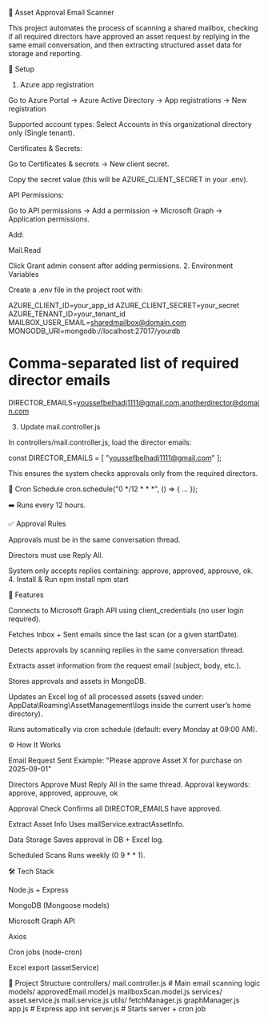 📧 Asset Approval Email Scanner

This project automates the process of scanning a shared mailbox, checking if all required directors have approved an asset request by replying in the same email conversation, and then extracting structured asset data for storage and reporting.

🔑 Setup
1. Azure app registration

Go to Azure Portal → Azure Active Directory → App registrations → New registration


Supported account types: Select Accounts in this organizational directory only (Single tenant).


Certificates & Secrets:

Go to Certificates & secrets → New client secret.

Copy the secret value (this will be AZURE_CLIENT_SECRET in your .env).

API Permissions:

Go to API permissions → Add a permission → Microsoft Graph → Application permissions.

Add:

Mail.Read


Click Grant admin consent after adding permissions.
2. Environment Variables

Create a .env file in the project root with:

AZURE_CLIENT_ID=your_app_id
AZURE_CLIENT_SECRET=your_secret
AZURE_TENANT_ID=your_tenant_id
MAILBOX_USER_EMAIL=sharedmailbox@domain.com
MONGODB_URI=mongodb://localhost:27017/yourdb

# Comma-separated list of required director emails
DIRECTOR_EMAILS=youssefbelhadj1111@gmail.com,anotherdirector@domain.com

3. Update mail.controller.js

In controllers/mail.controller.js, load the director emails:

const DIRECTOR_EMAILS = [
  "youssefbelhadj1111@gmail.com"
];


This ensures the system checks approvals only from the required directors.

📅 Cron Schedule
cron.schedule("0 */12 * * *", () => { ... });


➡️ Runs every 12 hours.

✅ Approval Rules

Approvals must be in the same conversation thread.

Directors must use Reply All.

System only accepts replies containing:
approve, approved, approuve, ok.
4. Install & Run
npm install
npm start

🚀 Features

Connects to Microsoft Graph API using client_credentials (no user login required).

Fetches Inbox + Sent emails since the last scan (or a given startDate).

Detects approvals by scanning replies in the same conversation thread.

Extracts asset information from the request email (subject, body, etc.).

Stores approvals and assets in MongoDB.

Updates an Excel log of all processed assets (saved under:
AppData\Roaming\AssetManagement\logs inside the current user’s home directory).

Runs automatically via cron schedule (default: every Monday at 09:00 AM).

⚙️ How It Works

Email Request Sent
Example: "Please approve Asset X for purchase on 2025-09-01"

Directors Approve
Must Reply All in the same thread.
Approval keywords: approve, approved, approuve, ok

Approval Check
Confirms all DIRECTOR_EMAILS have approved.

Extract Asset Info
Uses mailService.extractAssetInfo.

Data Storage
Saves approval in DB + Excel log.

Scheduled Scans
Runs weekly (0 9 * * 1).

🛠️ Tech Stack

Node.js + Express

MongoDB (Mongoose models)

Microsoft Graph API

Axios

Cron jobs (node-cron)

Excel export (assetService)

📂 Project Structure
controllers/
  mail.controller.js   # Main email scanning logic
models/
  approvedEmail.model.js
  mailboxScan.model.js
services/
  asset.service.js
  mail.service.js
utils/
  fetchManager.js
  graphManager.js
app.js                # Express app init
server.js             # Starts server + cron job
